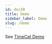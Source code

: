```yaml
---
id: doc50
title: Demo
sidebar_label: Demo
slug: /demo
---
```



See [TimeCat Demo](https://timecatjs.com/demo/)
